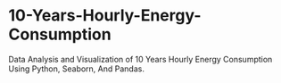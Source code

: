 # 10-Years-Hourly-Energy-Consumption
Data Analysis and Visualization of 10 Years Hourly Energy Consumption Using Python, Seaborn, And Pandas.
